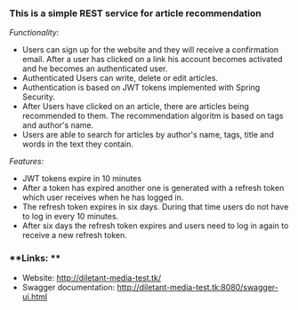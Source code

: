 ### **This is a simple REST service for article recommendation**

*Functionality:*

* Users can sign up for the website and they will receive a confirmation email. After a user has clicked on a link his account becomes activated and he becomes an authenticated user.
* Authenticated Users can write, delete or edit articles.
* Authentication is based on JWT tokens implemented with Spring Security.
* After Users have clicked on an article, there are articles being recommended to them. The recommendation algoritm is based on tags and author's name.
* Users are able to search for articles by author's name, tags, title and words in the text they contain.

*Features:*
* JWT tokens expire in 10 minutes
* After a token has expired another one is generated with a refresh token which user receives when he has logged in.
* The refresh token expires in six days. During that time users do not have to log in every 10 minutes.
* After six days the refresh token expires and users need to log in again to receive a new refresh token.

### **Links: **

* Website: http://diletant-media-test.tk/
* Swagger documentation: http://diletant-media-test.tk:8080/swagger-ui.html
